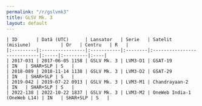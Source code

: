 ```yaml
---
permalink: "/r/gslvmk3"
title: GLSV Mk. 3
layout: default
---
```


    | ID       | Dată (UTC)      | Lansator   | Serie   | Satelit (misiune)           | Or   | Centru   | R   |
    |:---------|:----------------|:-----------|:--------|:----------------------------|:-----|:---------|:----|
    | 2017-031 | 2017-06-05 1158 | GSLV Mk. 3 | LVM3-D1 | GSAT-19                     | IN   | SHAR+SLP | S   |
    | 2018-089 | 2018-11-14 1138 | GSLV Mk. 3 | LVM3-D2 | GSAT-29                     | IN   | SHAR+SLP | S   |
    | 2019-042 | 2019-07-22 0913 | GSLV Mk. 3 | LVM3-M1 | Chandrayaan-2               | IN   | SHAR+SLP | S   |
    | 2022-138 | 2022-10-22 1837 | GSLV Mk. 3 | LVM3-M2 | OneWeb India-1 (OneWeb L14) | IN   | SHAR+SLP | S   |

